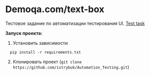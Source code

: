 # Demoqa.com/text-box

Тестовое задание по автоматизации тестирования UI. [Test task](https://github.com/istrybuk/Automation_Testing/blob/main/Test_UI/demoqa.com-text-box/Python%20Test%20Task.txt)

**Запуск проекта:**

1. Установить зависимости
```
  pip install -r requirements.txt
```
2. Клонировать проект (`git clone https://github.com/istrybuk/Automation_Testing.git`)
